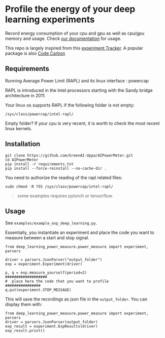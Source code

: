 # Profile the energy of your deep learning experiments 

Record energy consumption of your cpu and gpu as well as cpu/gpu memory and usage. Check [our documentation](https://greenai-uppa.github.io/AIPowerMeter/) for usage.

This repo is largely inspired from this [experiment Tracker](https://github.com/Breakend/experiment-impact-tracker). A popular package is also [Code Carbon](https://github.com/mlco2/codecarbon)

## Requirements

Running Average Power Limit (RAPL) and its linux interface : powercap 

RAPL is introduced in the Intel processors starting with the Sandy bridge architecture in 2011. 

Your linux os supports RAPL if the following folder is not empty:
```
/sys/class/powercap/intel-rapl/
```

Empty folder? If your cpu is very recent, it is worth to check the most recent linux kernels.

## Installation

```
git clone https://github.com/GreenAI-Uppa/AIPowerMeter.git
cd AIPowerMeter
pip install -r requirements.txt
pip install --force-reinstall --no-cache-dir .
```

You need to authorize the reading of the rapl related files: 
```
sudo chmod -R 755 /sys/class/powercap/intel-rapl/
```


> some examples requires pytorch or tensorflow.
## Usage

See `examples/example_exp_deep_learning.py`.

Essentially, you instantiate an experiment and place the code you want to measure between a start and stop signal.

```
from deep_learning_power_measure.power_measure import experiment, parsers

driver = parsers.JsonParser("output_folder")
exp = experiment.Experiment(driver)

p, q = exp.measure_yourself(period=2)
###################
#  place here the code that you want to profile
################
q.put(experiment.STOP_MESSAGE)

``` 

This will save the recordings as json file in the `output_folder`. You can display them with: 

```
from deep_learning_power_measure.power_measure import experiment, parsers
driver = parsers.JsonParser(output_folder)
exp_result = experiment.ExpResults(driver)
exp_result.print()
``` 

